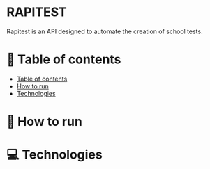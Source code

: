 # RAPITEST

Rapitest is an API designed to automate the creation of school tests.

# :pushpin: Table of contents

<!--ts-->
   * [Table of contents](#pushpin-table-of-contents)
   * [How to run](#construction_worker-how-to-run)
   * [Technologies](#computer-technologies)
<!--te-->

# :construction_worker: How to run

# :computer: Technologies
